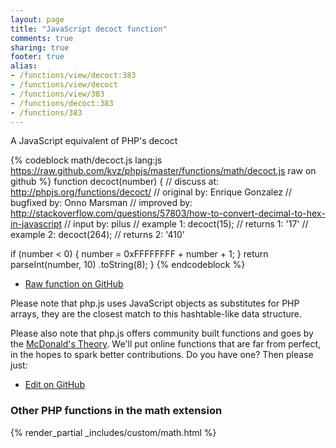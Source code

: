```yaml
---
layout: page
title: "JavaScript decoct function"
comments: true
sharing: true
footer: true
alias:
- /functions/view/decoct:383
- /functions/view/decoct
- /functions/view/383
- /functions/decoct:383
- /functions/383
---
```

<!-- Generated by Rakefile:build -->
A JavaScript equivalent of PHP's decoct

{% codeblock math/decoct.js lang:js https://raw.github.com/kvz/phpjs/master/functions/math/decoct.js raw on github %}
function decoct(number) {
  //  discuss at: http://phpjs.org/functions/decoct/
  // original by: Enrique Gonzalez
  // bugfixed by: Onno Marsman
  // improved by: http://stackoverflow.com/questions/57803/how-to-convert-decimal-to-hex-in-javascript
  //    input by: pilus
  //   example 1: decoct(15);
  //   returns 1: '17'
  //   example 2: decoct(264);
  //   returns 2: '410'

  if (number < 0) {
    number = 0xFFFFFFFF + number + 1;
  }
  return parseInt(number, 10)
    .toString(8);
}
{% endcodeblock %}

 - [Raw function on GitHub](https://github.com/kvz/phpjs/blob/master/functions/math/decoct.js)

Please note that php.js uses JavaScript objects as substitutes for PHP arrays, they are 
the closest match to this hashtable-like data structure. 

Please also note that php.js offers community built functions and goes by the 
[McDonald's Theory](https://medium.com/what-i-learned-building/9216e1c9da7d). We'll put online 
functions that are far from perfect, in the hopes to spark better contributions. 
Do you have one? Then please just: 

 - [Edit on GitHub](https://github.com/kvz/phpjs/edit/master/functions/math/decoct.js)


### Other PHP functions in the math extension
{% render_partial _includes/custom/math.html %}
